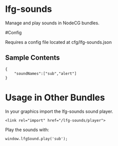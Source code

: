 # lfg-sounds
Manage and play sounds in NodeCG bundles.

#Config

Requires a config file located at cfg/lfg-sounds.json

## Sample Contents
```
{
	"soundNames":["sub","alert"]
}

```

# Usage in Other Bundles

In your graphics import the lfg-sounds sound player.
```
<link rel="import" href="/lfg-sounds/player">
```

Play the sounds with:
```
window.lfgSound.play('sub');
```
